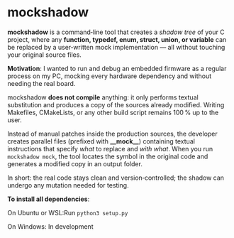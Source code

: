 # mockshadow

**mockshadow** is a command‑line tool that creates a _shadow tree_ of your C project, where any **function, typedef, enum, struct, union, or variable** can be replaced by a user‑written mock implementation — all without touching your original source files.

**Motivation**: I wanted to run and debug an embedded firmware as a regular process on my PC, mocking every hardware dependency and without needing the real board.

mockshadow **does not compile** anything: it only performs textual substitution and produces a copy of the sources already modified. Writing Makefiles, CMakeLists, or any other build script remains 100 % up to the user.

Instead of manual patches inside the production sources, the developer creates parallel files (prefixed with **__**__mock__**__**) containing textual instructions that specify _what_ to replace and _with what_. 
When you run `mockshadow mock`, the tool locates the symbol in the original code and generates a modified copy in an output folder.

In short: the real code stays clean and version‑controlled; the shadow can undergo any mutation needed for testing.

**To install all dependencies**:

On Ubuntu or WSL:Run `python3 setup.py`

On Windows: In development





